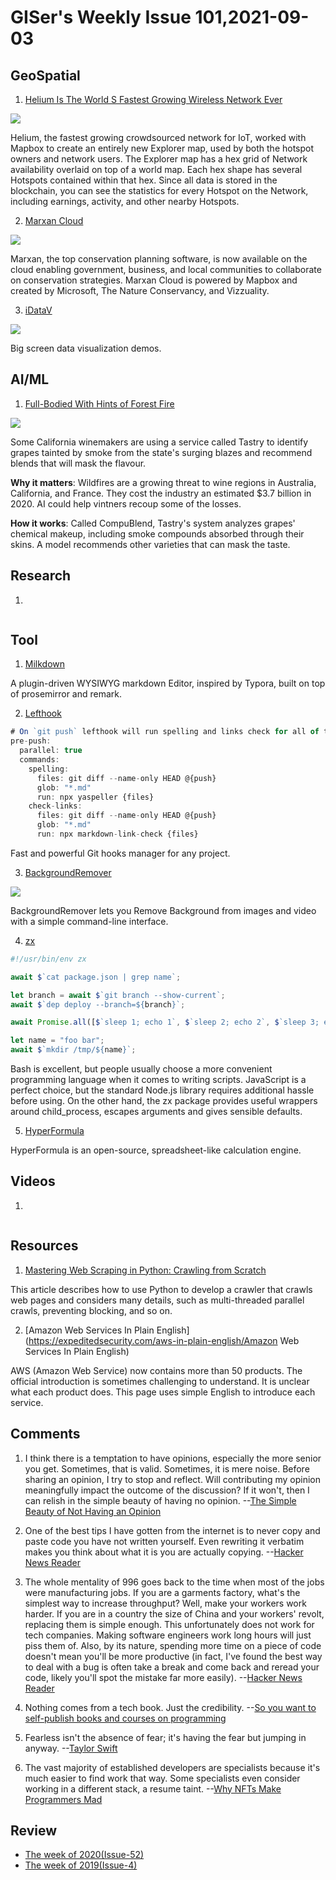 # GISer's Weekly Issue 101,2021-09-03

## GeoSpatial

1. [Helium Is The World S Fastest Growing Wireless Network Ever](https://www.mapbox.com/blog/helium-and-mapbox)

![](https://assets-global.website-files.com/5f2a93fe880654a977c51043/611e8ba40c0cd51ea505af70_JKQzA2fXYG4MTCVaK6iLrE9BuD6fq6Hou0MhDIH_klcz37msvi8Ma5xCjbKx0RQogqjfEIdo-v4hQ0j_WKyGRhROXHZbTnJZ6XJ992vtTmWtOsAUgqDiELwV8a92kG2Dkmm4ksTj.png)

Helium, the fastest growing crowdsourced network for IoT, worked with Mapbox to create an entirely new Explorer map, used by both the hotspot owners and network users. The Explorer map has a hex grid of Network availability overlaid on top of a world map. Each hex shape has several Hotspots contained within that hex. Since all data is stored in the blockchain, you can see the statistics for every Hotspot on the Network, including earnings, activity, and other nearby Hotspots.

2. [Marxan Cloud](https://www.vizzuality.com/project/marxan/)

![](https://assets-global.website-files.com/5f2a93fe880654a977c51043/6130211248d3e221eab6f682_Marxan-Cloud-photo15b_solutions_details_best_attr.png)

Marxan, the top conservation planning software, is now available on the cloud enabling government, business, and local communities to collaborate on conservation strategies. Marxan Cloud is powered by Mapbox and created by Microsoft, The Nature Conservancy, and Vizzuality.

3. [iDataV](https://github.com/yyhsong/iDataV)

![](https://img-blog.csdnimg.cn/20200603140258908.jpg?x-oss-process=image/watermark,type_ZmFuZ3poZW5naGVpdGk,shadow_10,text_aHR0cHM6Ly9ibG9nLmNzZG4ubmV0L2h3aHNvbmc=,size_16,color_FFFFFF,t_70)

Big screen data visualization demos.

## AI/ML

1. [Full-Bodied With Hints of Forest Fire](https://read.deeplearning.ai/the-batch/issue-107/)

![](https://dl-staging-website.ghost.io/content/images/2021/09/Wine.gif)

Some California winemakers are using a service called Tastry to identify grapes tainted by smoke from the state's surging blazes and recommend blends that will mask the flavour.

**Why it matters**: Wildfires are a growing threat to wine regions in Australia, California, and France. They cost the industry an estimated $3.7 billion in 2020. AI could help vintners recoup some of the losses.

**How it works**: Called CompuBlend, Tastry's system analyzes grapes' chemical makeup, including smoke compounds absorbed through their skins. A model recommends other varieties that can mask the taste.

## Research

1. []()

![]()

## Tool

1. [Milkdown](https://github.com/Saul-Mirone/milkdown)

A plugin-driven WYSIWYG markdown Editor, inspired by Typora, built on top of prosemirror and remark.

2. [Lefthook](https://github.com/evilmartians/lefthook)

```ts
# On `git push` lefthook will run spelling and links check for all of the changed files
pre-push:
  parallel: true
  commands:
    spelling:
      files: git diff --name-only HEAD @{push}
      glob: "*.md"
      run: npx yaspeller {files}
    check-links:
      files: git diff --name-only HEAD @{push}
      glob: "*.md"
      run: npx markdown-link-check {files}
```

Fast and powerful Git hooks manager for any project.

3. [BackgroundRemover](https://github.com/nadermx/backgroundremover)

![](https://camo.githubusercontent.com/41afbf5cdeee18132380d3d6c0565e58a5ef95beb649fb2b0216f1c834da0691/68747470733a2f2f6261636b67726f756e6472656d6f7665722e6170702f7374617469632f6261636b67726f756e6472656d6f7665726578616d706c652e706e67)

BackgroundRemover lets you Remove Background from images and video with a simple command-line interface.

4. [zx](https://github.com/google/zx)

```ts
#!/usr/bin/env zx

await $`cat package.json | grep name`;

let branch = await $`git branch --show-current`;
await $`dep deploy --branch=${branch}`;

await Promise.all([$`sleep 1; echo 1`, $`sleep 2; echo 2`, $`sleep 3; echo 3`]);

let name = "foo bar";
await $`mkdir /tmp/${name}`;
```

Bash is excellent, but people usually choose a more convenient programming language when it comes to writing scripts. JavaScript is a perfect choice, but the standard Node.js library requires additional hassle before using. On the other hand, the zx package provides useful wrappers around child_process, escapes arguments and gives sensible defaults.

5. [HyperFormula](https://github.com/handsontable/hyperformula)

HyperFormula is an open-source, spreadsheet-like calculation engine.

## Videos

1. []()

![]()

## Resources

1. [Mastering Web Scraping in Python: Crawling from Scratch](https://www.zenrows.com/blog/mastering-web-scraping-in-python-crawling-from-scratch)

This article describes how to use Python to develop a crawler that crawls web pages and considers many details, such as multi-threaded parallel crawls, preventing blocking, and so on.

2. [Amazon Web Services In Plain English](https://expeditedsecurity.com/aws-in-plain-english/Amazon Web Services In Plain English)

AWS (Amazon Web Service) now contains more than 50 products. The official introduction is sometimes challenging to understand. It is unclear what each product does. This page uses simple English to introduce each service.

## Comments

1.  I think there is a temptation to have opinions, especially the more senior you get. Sometimes, that is valid. Sometimes, it is mere noise. Before sharing an opinion, I try to stop and reflect. Will contributing my opinion meaningfully impact the outcome of the discussion? If it won't, then I can relish in the simple beauty of having no opinion.
    --[The Simple Beauty of Not Having an Opinion](https://tomgamon.com/posts/the-simple-beauty-of-not-having-an-opinion/?newsletter)

2.  One of the best tips I have gotten from the internet is to never copy and paste code you have not written yourself. Even rewriting it verbatim makes you think about what it is you are actually copying.
    --[Hacker News Reader](https://news.ycombinator.com/item?id=27534343)

3.  The whole mentality of 996 goes back to the time when most of the jobs were manufacturing jobs. If you are a garments factory, what's the simplest way to increase throughput? Well, make your workers work harder. If you are in a country the size of China and your workers' revolt, replacing them is simple enough. This unfortunately does not work for tech companies. Making software engineers work long hours will just piss them of. Also, by its nature, spending more time on a piece of code doesn't mean you'll be more productive (in fact, I've found the best way to deal with a bug is often take a break and come back and reread your code, likely you'll spot the mistake far more easily).
    --[Hacker News Reader](https://news.ycombinator.com/item?id=28326010)

4.  Nothing comes from a tech book. Just the credibility.
    --[So you want to self-publish books and courses on programming](https://css-tricks.com/so-you-want-to-self-publish-books-and-courses-on-programming/)

5.  Fearless isn't the absence of fear; it's having the fear but jumping in anyway.
    --[Taylor Swift](https://www.thecut.com/2021/07/how-thrilling-ceo-shilla-kim-parker-gets-it-done.html)

6.  The vast majority of established developers are specialists because it's much easier to find work that way. Some specialists even consider working in a different stack, a resume taint.
    --[Why NFTs Make Programmers Mad](https://www.peachesnstink.com/p/A6HSwaoL92ZN7A3lrpkXZJ)

## Review

- [The week of 2020(Issue-52)](https://github.com/lkcozy/weekly/blob/master/docs/2020/issue-52.md)
- [The week of 2019(Issue-4)](https://github.com/lkcozy/weekly/blob/master/docs/2019/issue-4.md)
